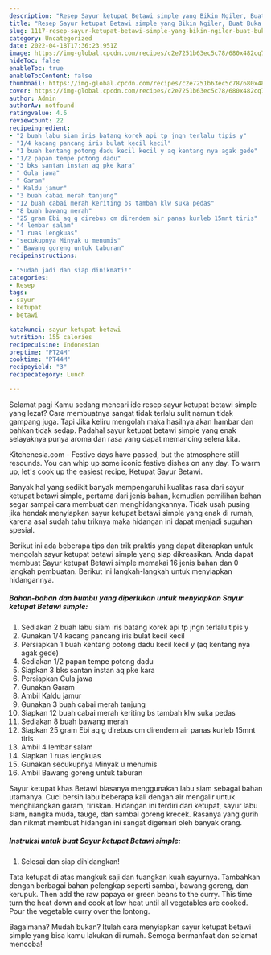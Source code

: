 ```yaml
---
description: "Resep Sayur ketupat Betawi simple yang Bikin Ngiler, Buat Buka Puasa}"
title: "Resep Sayur ketupat Betawi simple yang Bikin Ngiler, Buat Buka Puasa}"
slug: 1117-resep-sayur-ketupat-betawi-simple-yang-bikin-ngiler-buat-buka-puasa
category: Uncategorized
date: 2022-04-18T17:36:23.951Z
image: https://img-global.cpcdn.com/recipes/c2e7251b63ec5c78/680x482cq70/sayur-ketupat-betawi-simple-foto-resep-utama.jpg
hideToc: false
enableToc: true
enableTocContent: false
thumbnail: https://img-global.cpcdn.com/recipes/c2e7251b63ec5c78/680x482cq70/sayur-ketupat-betawi-simple-foto-resep-utama.jpg
cover: https://img-global.cpcdn.com/recipes/c2e7251b63ec5c78/680x482cq70/sayur-ketupat-betawi-simple-foto-resep-utama.jpg
author: Admin
authorAv: notfound
ratingvalue: 4.6
reviewcount: 22
recipeingredient:
- "2 buah labu siam iris batang korek api tp jngn terlalu tipis y"
- "1/4 kacang pancang iris bulat kecil kecil"
- "1 buah kentang potong dadu kecil kecil y aq kentang nya agak gede"
- "1/2 papan tempe potong dadu"
- "3 bks santan instan aq pke kara"
- " Gula jawa"
- " Garam"
- " Kaldu jamur"
- "3 buah cabai merah tanjung"
- "12 buah cabai merah keriting bs tambah klw suka pedas"
- "8 buah bawang merah"
- "25 gram Ebi aq g direbus cm direndem air panas kurleb 15mnt tiris"
- "4 lembar salam"
- "1 ruas lengkuas"
- "secukupnya Minyak u menumis"
- " Bawang goreng untuk taburan"
recipeinstructions:

- "Sudah jadi dan siap dinikmati!"
categories:
- Resep
tags:
- sayur
- ketupat
- betawi

katakunci: sayur ketupat betawi 
nutrition: 155 calories
recipecuisine: Indonesian
preptime: "PT24M"
cooktime: "PT44M"
recipeyield: "3"
recipecategory: Lunch

---
```



Selamat pagi Kamu sedang mencari ide resep sayur ketupat betawi simple yang lezat? Cara membuatnya sangat tidak terlalu sulit namun tidak gampang juga. Tapi Jika keliru mengolah maka hasilnya akan hambar dan bahkan tidak sedap. Padahal sayur ketupat betawi simple yang enak selayaknya punya aroma dan rasa yang dapat memancing selera kita.


Kitchenesia.com - Festive days have passed, but the atmosphere still resounds. You can whip up some iconic festive dishes on any day. To warm up, let&#39;s cook up the easiest recipe, Ketupat Sayur Betawi.

Banyak hal yang sedikit banyak mempengaruhi kualitas rasa dari sayur ketupat betawi simple, pertama dari jenis bahan, kemudian pemilihan bahan segar sampai cara membuat dan menghidangkannya. Tidak usah pusing jika hendak menyiapkan sayur ketupat betawi simple yang enak di rumah, karena asal sudah tahu triknya maka hidangan ini dapat menjadi suguhan spesial.


Berikut ini ada beberapa tips dan trik praktis yang dapat diterapkan untuk mengolah sayur ketupat betawi simple yang siap dikreasikan. Anda dapat membuat Sayur ketupat Betawi simple memakai 16 jenis bahan dan 0 langkah pembuatan. Berikut ini langkah-langkah untuk menyiapkan hidangannya.

<!--inarticleads1-->

##### Bahan-bahan dan bumbu yang diperlukan untuk menyiapkan Sayur ketupat Betawi simple:

1. Sediakan 2 buah labu siam iris batang korek api tp jngn terlalu tipis y
1. Gunakan 1/4 kacang pancang iris bulat kecil kecil
1. Persiapkan 1 buah kentang potong dadu kecil kecil y (aq kentang nya agak gede)
1. Sediakan 1/2 papan tempe potong dadu
1. Siapkan 3 bks santan instan aq pke kara
1. Persiapkan  Gula jawa
1. Gunakan  Garam
1. Ambil  Kaldu jamur
1. Gunakan 3 buah cabai merah tanjung
1. Siapkan 12 buah cabai merah keriting bs tambah klw suka pedas
1. Sediakan 8 buah bawang merah
1. Siapkan 25 gram Ebi aq g direbus cm direndem air panas kurleb 15mnt tiris
1. Ambil 4 lembar salam
1. Siapkan 1 ruas lengkuas
1. Gunakan secukupnya Minyak u menumis
1. Ambil  Bawang goreng untuk taburan


Sayur ketupat khas Betawi biasanya menggunakan labu siam sebagai bahan utamanya. Cuci bersih labu beberapa kali dengan air mengalir untuk menghilangkan garam, tiriskan. Hidangan ini terdiri dari ketupat, sayur labu siam, nangka muda, tauge, dan sambal goreng krecek. Rasanya yang gurih dan nikmat membuat hidangan ini sangat digemari oleh banyak orang. 

<!--inarticleads2-->

##### Instruksi untuk buat Sayur ketupat Betawi simple:


1. Selesai dan siap dihidangkan!

Tata ketupat di atas mangkuk saji dan tuangkan kuah sayurnya. Tambahkan dengan berbagai bahan pelengkap seperti sambal, bawang goreng, dan kerupuk. Then add the raw papaya or green beans to the curry. This time turn the heat down and cook at low heat until all vegetables are cooked. Pour the vegetable curry over the lontong. 

Bagaimana? Mudah bukan? Itulah cara menyiapkan sayur ketupat betawi simple yang bisa kamu lakukan di rumah. Semoga bermanfaat dan selamat mencoba!
